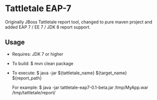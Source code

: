 Tattletale EAP-7
====================
Originally JBoss Tattletale report tool, changed to pure maven project and added EAP 7 / EE 7 / JDK 8 report support.


Usage
------------
* Requires: JDK 7 or higher

* To build:
          $ mvn clean package

* To execute:
          $ java -jar ${tattletale_name} ${target_name} ${report_path}

  For example:
          $ java -jar tattletale-eap7-0.1-beta.jar  /tmp/MyApp.war  /tmp/tattletale/report/

